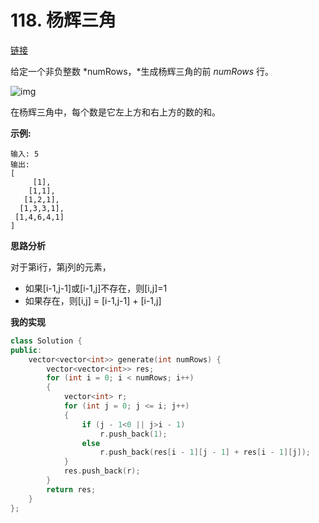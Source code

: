 # 118. 杨辉三角

[链接](https://leetcode-cn.com/problems/pascals-triangle/description/)

给定一个非负整数 *numRows，*生成杨辉三角的前 *numRows* 行。

![img](https://upload.wikimedia.org/wikipedia/commons/0/0d/PascalTriangleAnimated2.gif)

在杨辉三角中，每个数是它左上方和右上方的数的和。

**示例:**

```
输入: 5
输出:
[
     [1],
    [1,1],
   [1,2,1],
  [1,3,3,1],
 [1,4,6,4,1]
]
```

**思路分析**

对于第i行，第j列的元素，

- 如果[i-1,j-1]或[i-1,j]不存在，则[i,j]=1
- 如果存在，则[i,j] = [i-1,j-1] + [i-1,j]

**我的实现**

```c++
class Solution {
public:
	vector<vector<int>> generate(int numRows) {
		vector<vector<int>> res;
		for (int i = 0; i < numRows; i++)
		{
			vector<int> r;
			for (int j = 0; j <= i; j++)
			{
				if (j - 1<0 || j>i - 1)
					r.push_back(1);
				else
					r.push_back(res[i - 1][j - 1] + res[i - 1][j]);
			}
			res.push_back(r);
		}
		return res;
	}
};
```

